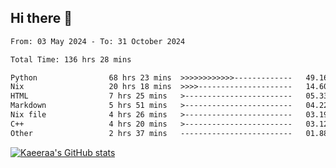 ## Hi there 👋

<!--START_SECTION:waka-->

```txt
From: 03 May 2024 - To: 31 October 2024

Total Time: 136 hrs 28 mins

Python                68 hrs 23 mins  >>>>>>>>>>>>-------------   49.16 %
Nix                   20 hrs 18 mins  >>>>---------------------   14.60 %
HTML                  7 hrs 25 mins   >------------------------   05.33 %
Markdown              5 hrs 51 mins   >------------------------   04.22 %
Nix file              4 hrs 26 mins   >------------------------   03.19 %
C++                   4 hrs 20 mins   >------------------------   03.12 %
Other                 2 hrs 37 mins   -------------------------   01.88 %
```

<!--END_SECTION:waka-->

[![Kaeeraa's GitHub stats](https://github-readme-stats.vercel.app/api?username=kaeeraa)](https://github.com/kaeeraa/github-readme-stats)
